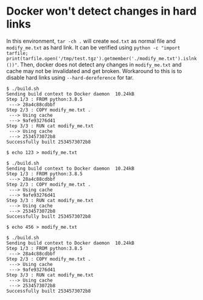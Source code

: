 # Docker won't detect changes in hard links

In this environment, `tar -ch .` will create `mod.txt` as normal file and `modify_me.txt` as hard link. It can be verified using `python -c "import tarfile; print(tarfile.open('/tmp/test.tgz').getmember('./modify_me.txt').islnk())"`. Then, docker does not detect any changes in `modify_me.txt` and cache may not be invalidated and get broken. Workaround to this is to disable hard links using `--hard-dereference` for tar.

```
$ ./build.sh                                          
Sending build context to Docker daemon  10.24kB       
Step 1/3 : FROM python:3.8.5                          
 ---> 28a4c88cdbbf                                    
Step 2/3 : COPY modify_me.txt .                       
 ---> Using cache                                     
 ---> 9afe93276d41                                    
Step 3/3 : RUN cat modify_me.txt                      
 ---> Using cache                                     
 ---> 2534573072b8                                    
Successfully built 2534573072b8                       
                                                      
$ echo 123 > modify_me.txt                            
                                                      
$ ./build.sh                                          
Sending build context to Docker daemon  10.24kB       
Step 1/3 : FROM python:3.8.5                          
 ---> 28a4c88cdbbf                                    
Step 2/3 : COPY modify_me.txt .                       
 ---> Using cache                                     
 ---> 9afe93276d41                                    
Step 3/3 : RUN cat modify_me.txt                      
 ---> Using cache                                     
 ---> 2534573072b8                                    
Successfully built 2534573072b8                       
                                                      
$ echo 456 > modify_me.txt                            
                                                      
$ ./build.sh                                          
Sending build context to Docker daemon  10.24kB       
Step 1/3 : FROM python:3.8.5                          
 ---> 28a4c88cdbbf                                    
Step 2/3 : COPY modify_me.txt .                       
 ---> Using cache                                     
 ---> 9afe93276d41                                    
Step 3/3 : RUN cat modify_me.txt                      
 ---> Using cache                                     
 ---> 2534573072b8                                    
Successfully built 2534573072b8                       
```
